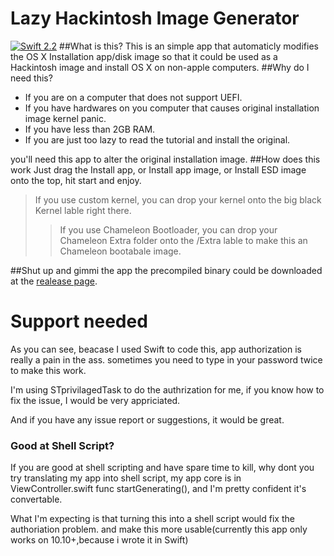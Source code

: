 # Lazy Hackintosh Image Generator
[![Swift 2.2](https://img.shields.io/badge/Swift-2.2-orange.svg?style=flat)](https://swift.org)
##What is this?
This is an simple app that automaticly modifies the OS X Installation app/disk image so that it could be used as a Hackintosh image and install OS X on non-apple computers.
##Why do I need this?
* If you are on a computer that does not support UEFI.
* If you have hardwares on you computer that causes original installation image kernel panic.
* If you have less than 2GB RAM.
* If you are just too lazy to read the tutorial and install the original.

you'll need this app to alter the original installation image.
##How does this work
Just drag the Install app, or Install app image, or Install ESD image onto the top, hit start and enjoy.
>If you use custom kernel, you can drop your kernel onto the big black Kernel lable right there.
>>If you use Chameleon Bootloader, you can drop your Chameleon Extra folder onto the /Extra lable to make this an Chameleon bootabale image.

##Shut up and gimmi the app
the precompiled binary could be downloaded at the [realease page](https://github.com/arslan2012/Lazy-Hackintosh-Image-Generator/releases).

# Support needed
As you can see, beacase I used Swift to code this, app authorization is really a pain in the ass. sometimes you need to type in your password twice to make this work.

I'm using STprivilagedTask to do the authrization for me, if you know how to fix the issue, I would be very appriciated.

And if you have any issue report or suggestions, it would be great.

### Good at Shell Script?
If you are good at shell scripting and have spare time to kill, why dont you try translating my app into shell script, my app core is in ViewController.swift func startGenerating(), and I'm pretty confident it's convertable.

What I'm expecting is that turning this into a shell script would fix the authoriation problem. and make this more usable(currently this app only works on 10.10+,because i wrote it in Swift)